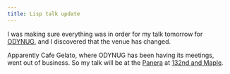 ```yaml
---
title: Lisp talk update
---
```

I was making sure everything was in order for my talk tomorrow for
[ODYNUG][1], and I discovered that the venue has changed.

Apparently Cafe Gelato, where ODYNUG has been having its meetings, went out of
business. So my talk will be at the [Panera][2] at [132nd and Maple][3].

   [1]: www.blainebuxton.com/odynug/

   [2]: http://www.panerabread.com/

   [3]: http://maps.google.com/maps?q=13410%20W%20Maple%20Rd&ie=UTF-8&oe=UTF-8&client=firefox-a&rls=org.mozilla:en-US:official&sa=N&tab=wl

